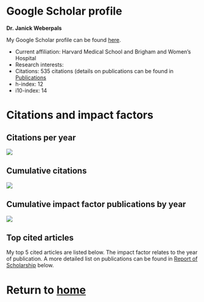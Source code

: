 # Google Scholar profile

**Dr. Janick Weberpals**

My Google Scholar profile can be found
[here](https://scholar.google.com/citations?user=B59js_8AAAAJ&hl=en).

-   Current affiliation: Harvard Medical School and Brigham and Women’s
    Hospital
-   Research interests:
-   Citations: 535 citations (details on publications can be found in
    [Publications](https://janickweberpals.github.io/files/publications.html)
-   h-index: 12
-   i10-index: 14

# Citations and impact factors

## Citations per year

<img src="/Users/janick/Documents/R_projects/janickweberpals.github.io/_pages/scholarship_files/figure-markdown_strict/unnamed-chunk-2-1.png" style="display: block; margin: auto auto auto 0;" />

## Cumulative citations

<img src="/Users/janick/Documents/R_projects/janickweberpals.github.io/_pages/scholarship_files/figure-markdown_strict/unnamed-chunk-3-1.png" style="display: block; margin: auto auto auto 0;" />

## Cumulative impact factor publications by year

<img src="/Users/janick/Documents/R_projects/janickweberpals.github.io/_pages/scholarship_files/figure-markdown_strict/unnamed-chunk-4-1.png" style="display: block; margin: auto auto auto 0;" />

## Top cited articles

My top 5 cited articles are listed below. The impact factor relates to
the year of publication. A more detailed list on publications can be
found in [Report of
Scholarship](https://janickweberpals.github.io/scholarship/#Report_of_Scholarship)
below.

# Return to [home](https://janickweberpals.github.io)
